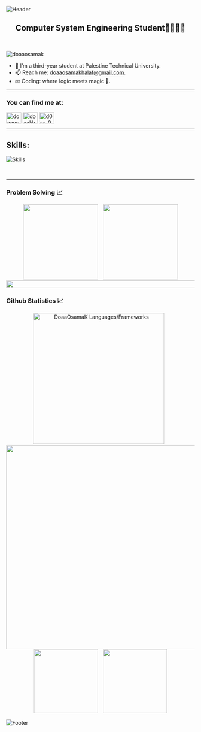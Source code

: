 ![Header](https://capsule-render.vercel.app/api?type=waving&color=57a0d1&height=222&section=header&text=Hi,%20I'm%20Dua'a%20Khalaf!%20%F0%9F%91%8B&fontSize=45&colorA=8ECF6E&colorB=61BD4F&width=1000&fontColor=ffffff)
<h2 align="center">Computer System Engineering Student👩🏻‍💻💎</h2>

<br>


<p align="left"> 
  <img src="https://komarev.com/ghpvc/?username=doaaosamak&label=Profile%20views&color=0e75b6&style=flat" alt="doaaosamak" /> 
</p>

- 🔭 I’m a third-year student at Palestine Technical University.
- 📫 Reach me: [doaaosamakhalaf@gmail.com](mailto:doaaosamakhalaf@gmail.com).
- 💤 Coding: where logic meets magic 🧠.

----

<h3 align="left">You can find me at:</h3>

<p align="left">
   <a href="https://www.linkedin.com/in/duaaosama/" target="blank"><img align="center" src="https://raw.githubusercontent.com/rahuldkjain/github-profile-readme-generator/master/src/images/icons/Social/linked-in-alt.svg" alt="doaaosamak" height="30" width="40" /></a>
  <a href="https://codeforces.com/profile/doaakhalaf1outlook" target="blank"><img align="center" src="https://raw.githubusercontent.com/rahuldkjain/github-profile-readme-generator/master/src/images/icons/Social/codeforces.svg" alt="doaakhalaf1outlook" height="30" width="40" /></a>
  <a href="https://leetcode.com/DoaaOsamaK/" target="blank"><img align="center" src="https://raw.githubusercontent.com/rahuldkjain/github-profile-readme-generator/master/src/images/icons/Social/leet-code.svg" alt="d0aa_0sama" height="30" width="40" /></a>
</p>

---

<h2 align="left">Skills:</h2>

![Skills](https://skillicons.dev/icons?i=cpp,java,cs,html,css,js,bootstrap,sass,tailwind,react,mysql,mongodb,nextjs,postman,figma,xd,photoshop,illustrator&perline=11)

<br>

-------

<h3>Problem Solving 📈</h3>
<div align="center">
  <img height=200 src="https://codeforces-readme-stats.vercel.app/api/card?username=doaakhalaf1outlook&force_username=true&theme=nord&border_color=#000" />
  &ensp;
  <img height=200 src="https://leetcode.card.workers.dev/DoaaOsamaK?theme=nord&font=baloo&extension=activity&border_color=#000" />
</div>
<img src="l.gif" width="1100px" height="20px"></a>

<h3>Github Statistics 📈</h3>
<div align="center">
  <img src="https://github-readme-stats.vercel.app/api/top-langs?username=Doaaosamak&show_icons=true&count_private=true&locale=en&layout=compact&langs_count=10&hide_border=true&bg_color=0d1117&title_color=559ff4&text_color=fcfcfc&icon_color=559ff4" alt="DoaaOsamaK Languages/Frameworks" width="350" />
  &ensp;
  <img width=545 src="https://github-profile-summary-cards.vercel.app/api/cards/profile-details?username=DoaaOsamaK&theme=radical&hide_border=true" />
  <img height=171 src="https://github-readme-stats.vercel.app/api?username=DoaaOsamaK&theme=radical&hide_border=true" /> 
  &ensp;
  <img height=171 src="https://github-readme-streak-stats.herokuapp.com/?user=DoaaOsamaK&theme=radical&hide_border=true" />
</div>

![Footer](https://capsule-render.vercel.app/api?type=waving&color=d7cab3&height=150&section=footer)
